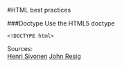 #HTML best practices

###Doctype 
Use the HTML5 doctype
```
<!DOCTYPE html>
```
Sources:  
[Henri Sivonen](http://hsivonen.iki.fi/doctype/)
[John Resig](http://ejohn.org/blog/html5-doctype/)